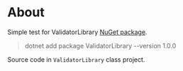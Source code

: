 ﻿# About

Simple test for ValidatorLibrary [NuGet package](https://www.nuget.org/packages/ValidatorLibrary/).

> dotnet add package ValidatorLibrary --version 1.0.0

Source code in `ValidatorLibrary` class project.